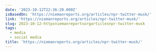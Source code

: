 ```yaml
---
date: '2023-10-12T22:36:20.000Z'
isBasedOn: 'https://niemanreports.org/articles/npr-twitter-musk/'
link: 'https://niemanreports.org/articles/npr-twitter-musk/'
slug: 2023-10-12-httpsniemanreportsorgarticlesnpr-twitter-musk
tags:
  - media
  - social media
title: 'https://niemanreports.org/articles/npr-twitter-musk/'
---
```


